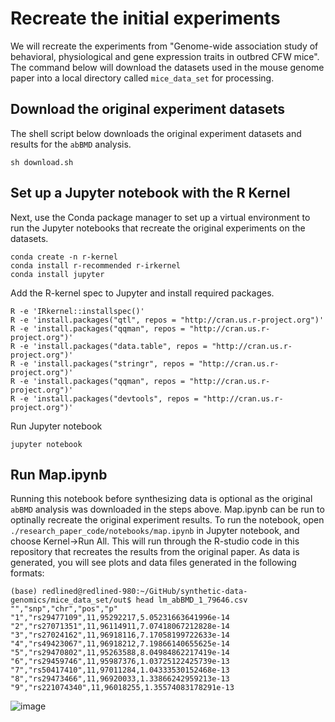 # Recreate the initial experiments
We will recreate the experiments from "Genome-wide association study of behavioral, physiological and gene expression traits in outbred CFW mice". The command below will download the datasets used in the mouse genome paper into a local directory called `mice_data_set` for processing.

## Download the original experiment datasets
The shell script below downloads the original experiment datasets and results for the `abBMD` analysis.

```
sh download.sh
```

## Set up a Jupyter notebook with the R Kernel
Next, use the Conda package manager to set up a virtual environment to run the Jupyter notebooks that recreate the original experiments on the datasets.

```
conda create -n r-kernel
conda install r-recommended r-irkernel
conda install jupyter
```

Add the R-kernel spec to Jupyter and install required packages.
```
R -e 'IRkernel::installspec()'
R -e 'install.packages("qtl", repos = "http://cran.us.r-project.org")'
R -e 'install.packages("qqman", repos = "http://cran.us.r-project.org")'
R -e 'install.packages("data.table", repos = "http://cran.us.r-project.org")'
R -e 'install.packages("stringr", repos = "http://cran.us.r-project.org")'
R -e 'install.packages("qqman", repos = "http://cran.us.r-project.org")'
R -e 'install.packages("devtools", repos = "http://cran.us.r-project.org")'
```

Run Jupyter notebook

```
jupyter notebook
```

## Run Map.ipynb
Running this notebook before synthesizing data is optional as the original `abBMD` analysis was downloaded in the steps above. Map.ipynb can be run to optinally recreate the original experiment results. To run the notebook, open `./research_paper_code/notebooks/map.ipynb` in Jupyter notebook, and choose Kernel->Run All. This will run through the R-studio code in this repository that recreates the results from the original paper. As data is generated, you will see plots and data files generated in the following formats:

```
(base) redlined@redlined-980:~/GitHub/synthetic-data-genomics/mice_data_set/out$ head lm_abBMD_1_79646.csv
"","snp","chr","pos","p"
"1","rs29477109",11,95292217,5.05231663641996e-14
"2","rs27071351",11,96114911,7.07418067212828e-14
"3","rs27024162",11,96918116,7.17058199722633e-14
"4","rs49423067",11,96918212,7.19866140655625e-14
"5","rs29470802",11,95263588,8.04984862217419e-14
"6","rs29459746",11,95987376,1.03725122425739e-13
"7","rs50417410",11,97011284,1.04333530152468e-13
"8","rs29473466",11,96920033,1.33866242959213e-13
"9","rs221074340",11,96018255,1.35574083178291e-13
```

![image](https://user-images.githubusercontent.com/6510818/136842534-32ed43ac-e80f-47b2-9788-2f5f7149d257.png)




